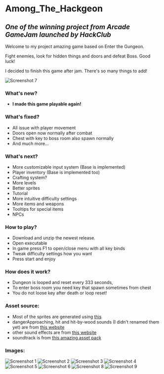 # Among_The_Hackgeon
## _One of the winning project from Arcade GameJam launched by HackClub_
Welcome to my project amazing game based on Enter the Gungeon.

Fight enemies, look for hidden things and doors and defeat Boss. Good luck!

I decided to finish this game after jam. There's so many things to add!

![Screenshot 7](https://cloud-oavvjf2w1-hack-club-bot.vercel.app/2screenshot_from_2024-08-21_22-11-09.png)
### What's new?
- **I made this game playable again!** 
### What's fixed?
- All issue with player movement 
- Doors open now normally after combat
- Chest with key to boss room also spawn normally
- And much more...
### What's next?
- More customizable input system (Base is implemented)
- Player inventory (Base is implemented too)
- Crafting system?
- More levels
- Better sprites
- Tutorial
- More intuitive difficulty settings
- More items and weapons
- Tooltips for special items
- NPCs
### How to play?
- Download and unzip the newest release.
- Open executable
- In game press F1 to open/close menu with all key binds
- Tweak difficulty settings how you want
- Press start and enjoy
### How does it work?
- Dungeon is looped and reset every 333 seconds, 
- To enter boss room you need key that spawn sometimes from chest
- You do not loose key after death or loop reset!
### Asset source:
- Most of the sprites are generated using [this](https://app.recraft.ai)
- dangerApproaching, hit and hit-by-wood sounds (I didn't renamed them yet) are from [this website](https://pixabay.com)
- other sound effects are from [this website](https://assetstore.unity.com/packages/audio/sound-fx/weapons/free-laser-weapons-214929)
- soundtrack is from [this amazing asset pack](https://assetstore.unity.com/packages/audio/music/soft-rpg-music-pack-212935)
### Images:
![Screenshot 1](https://cloud-oavvjf2w1-hack-club-bot.vercel.app/8screenshot_from_2024-08-21_22-04-33.png)
![Screenshot 2](https://cloud-oavvjf2w1-hack-club-bot.vercel.app/7screenshot_from_2024-08-21_22-05-08.png)
![Screenshot 3](https://cloud-oavvjf2w1-hack-club-bot.vercel.app/6screenshot_from_2024-08-21_22-05-52.png)
![Screenshot 4](https://cloud-oavvjf2w1-hack-club-bot.vercel.app/5screenshot_from_2024-08-21_22-06-24.png)
![Screenshot 5](https://cloud-oavvjf2w1-hack-club-bot.vercel.app/4screenshot_from_2024-08-21_22-07-24.png)
![Screenshot 6](https://cloud-oavvjf2w1-hack-club-bot.vercel.app/3screenshot_from_2024-08-21_22-10-40.png)
![Screenshot 8](https://cloud-oavvjf2w1-hack-club-bot.vercel.app/1screenshot_from_2024-08-21_22-12-40.png)
![Screenshot 9](https://cloud-oavvjf2w1-hack-club-bot.vercel.app/0screenshot_from_2024-08-21_22-12-47.png)
